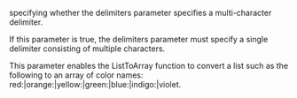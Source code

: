specifying whether the delimiters parameter specifies a multi-character delimiter. 

If this parameter is true, the delimiters parameter must specify a single delimiter consisting of multiple characters.

This parameter enables the ListToArray function to convert a list such as the following to an array of color names: red:|orange:|yellow:|green:|blue:|indigo:|violet.